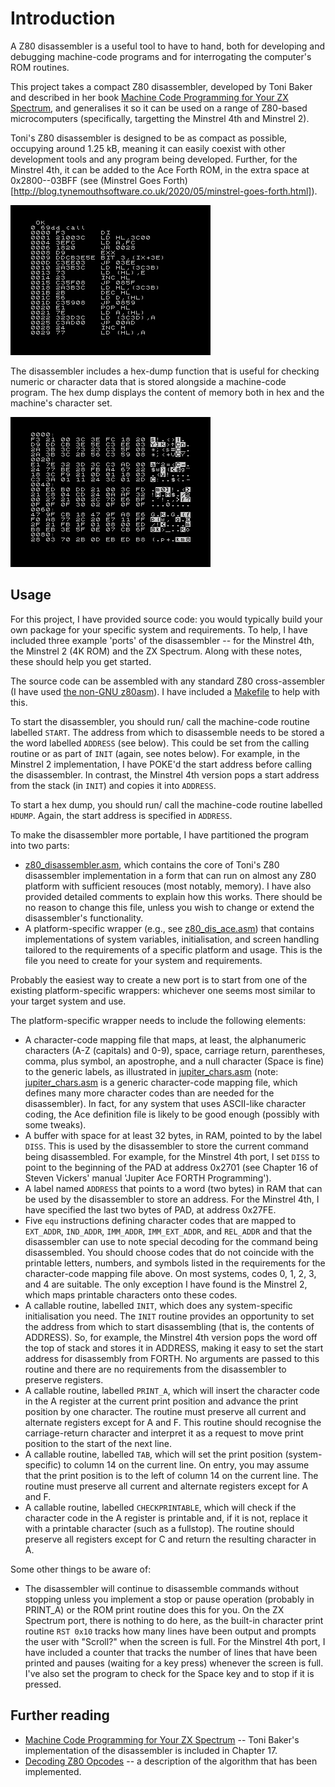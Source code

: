 # Introduction

A Z80 disassembler is a useful tool to have to hand, both for developing and debugging machine-code programs and for interrogating the computer's ROM routines.

This project takes a compact Z80 disassembler, developed by Toni Baker and described in her book [Machine Code Programming for Your ZX Spectrum](https://ia600604.us.archive.org/view_archive.php?archive=/1/items/World_of_Spectrum_June_2017_Mirror/World%20of%20Spectrum%20June%202017%20Mirror.zip&file=World%20of%20Spectrum%20June%202017%20Mirror/sinclair/books/m/MasteringMachineCodeOnYourZXSpectrum.pdf), and generalises it so it can be used on a range of Z80-based microcomputers (specifically, targetting the Minstrel 4th and Minstrel 2).

Toni's Z80 disassembler is designed to be as compact as possible, occupying around 1.25 kB, meaning it can easily coexist with other development tools and any program being developed. Further, for the Minstrel 4th, it can be added to the Ace Forth ROM, in the extra space at 0x2800--03BFF (see (Minstrel Goes Forth)[http://blog.tynemouthsoftware.co.uk/2020/05/minstrel-goes-forth.html]).

![](z80_dis_ace.png "Minstrel 4th version of disassembler")

The disassembler includes a hex-dump function that is useful for checking numeric or character data that is stored alongside a machine-code program. The hex dump displays the content of memory both in hex and the machine's character set.

![](z80_dis_ace_dump.png "Minstrel 4th version of hex dump")

## Usage

For this project, I have provided source code: you would typically build your own package for your specific system and requirements. To help, I have included three example 'ports' of the disassembler -- for the Minstrel 4th, the Minstrel 2 (4K ROM) and the ZX Spectrum. Along with these notes, these should help you get started.

The source code can be assembled with any standard Z80 cross-assembler (I have used [the non-GNU z80asm](https://savannah.nongnu.org/projects/z80asm/)). I have included a [Makefile](Makefile) to help with this.

To start the disassembler, you should run/ call the machine-code routine labelled `START`. The address from which to disassemble needs to be stored a the word labelled `ADDRESS` (see below). This could be set from the calling routine or as part of `INIT` (again, see notes below). For example, in the Minstrel 2 implementation, I have POKE'd the start address before calling the disassembler. In contrast, the Minstrel 4th version pops a start address from the stack (in `INIT`) and copies it into `ADDRESS`.

To start a hex dump, you should run/ call the machine-code routine labelled `HDUMP`. Again, the start address is specified in `ADDRESS`.

To make the disassembler more portable, I have partitioned the program into two parts:

- [z80_disassembler.asm](z80_disassembler.asm), which contains the core of Toni's Z80 disassembler implementation in a form that can run on almost any Z80 platform with sufficient resouces (most notably, memory). I have also provided detailed comments to explain how this works. There should be no reason to change this file, unless you wish to change or extend the disassembler's functionality.
- A platform-specific wrapper (e.g., see [z80_dis_ace.asm](z80_dis_ace.asm)) that contains implementations of system variables, initialisation, and screen handling tailored to the requirements of a specific platform and usage. This is the file you need to create for your system and requirements.

Probably the easiest way to create a new port is to start from one of the existing platform-specific wrappers: whichever one seems most similar to your target system and use.

The platform-specific wrapper needs to include the following elements:
- A character-code mapping file that maps, at least, the alphanumeric characters (A-Z (capitals) and 0-9), space, carriage return, parentheses, comma, plus symbol, an apostrophe, and a null character (Space is fine) to the generic labels, as illustrated in [jupiter_chars.asm](../utilities/jupiter_chars.asm) (note: [jupiter_chars.asm](../utilities/jupiter_chars.asm) is a generic character-code mapping file, which defines many more character codes than are needed for the disassembler). In fact, for any system that uses ASCII-like character coding, the Ace definition file is likely to be good enough (possibly with some tweaks).
- A buffer with space for at least 32 bytes, in RAM, pointed to by the label `DISS`. This is used by the disassembler to store the current command being disassembled. For example, for the Minstrel 4th port, I set `DISS` to point to the beginning of the PAD at address 0x2701 (see Chapter 16 of Steven Vickers' manual 'Jupiter Ace FORTH Programming').
- A label named `ADDRESS` that points to a word (two bytes) in RAM that can be used by the disassembler to store an address. For the Minstrel 4th, I have specified the last two bytes of PAD, at address 0x27FE.
- Five `equ` instructions defining character codes that are mapped to `EXT_ADDR`, `IND_ADDR`, `IMM_ADDR`, `IMM_EXT_ADDR`, and `REL_ADDR` and that the disassembler can use to note special decoding for the command being disassembled. You should choose codes that do not coincide with the printable letters, numbers, and symbols listed in the requirements for the character-code mapping file above. On most systems, codes 0, 1, 2, 3, and 4 are suitable. The only exception I have found is the Minstrel 2, which maps printable characters onto these codes.
- A callable routine, labelled `INIT`, which does any system-specific initialisation you need. The `INIT` routine provides an opportunity to set the address from which to start disassembling (that is, the contents of ADDRESS). So, for example, the Minstrel 4th version pops the word off the top of stack and stores it in ADDRESS, making it easy to set the start address for disassembly from FORTH. No arguments are passed to this routine and there are no requirements from the disassembler to preserve registers.
- A callable routine, labelled `PRINT_A`, which will insert the character code in the A register at the current print position and advance the print position by one character. The routine must preserve all current and alternate registers except for A and F. This routine should recognise the carriage-return character and interpret it as a request to move print position to the start of the next line.
- A callable routine, labelled `TAB`, which will set the print position (system-specific) to column 14 on the current line. On entry, you may assume that the print position is to the left of column 14 on the current line. The routine must preserve all current and alternate registers except for A and F.
- A callable routine, labelled `CHECKPRINTABLE`, which will check if the character code in the A register is printable and, if it is not, replace it with a printable character (such as a fullstop). The routine should preserve all registers except for C and return the resulting character in A.

Some other things to be aware of:
- The disassembler will continue to disassemble commands without stopping unless you implement a stop or pause operation (probably in PRINT_A) or the ROM print routine does this for you. On the ZX Spectrum port, there is nothing to do here, as the built-in character print routine `RST 0x10` tracks how many lines have been output and prompts the user with "Scroll?" when the screen is full. For the Minstrel 4th port, I have included a counter that tracks the number of lines that have been printed and pauses (waiting for a key press) whenever the screen is full. I've also set the program to check for the Space key and to stop if it is pressed.

## Further reading

* [Machine Code Programming for Your ZX Spectrum](https://ia600604.us.archive.org/view_archive.php?archive=/1/items/World_of_Spectrum_June_2017_Mirror/World%20of%20Spectrum%20June%202017%20Mirror.zip&file=World%20of%20Spectrum%20June%202017%20Mirror/sinclair/books/m/MasteringMachineCodeOnYourZXSpectrum.pdf) -- Toni Baker's implementation of the disassembler is included in Chapter 17.
* [Decoding Z80 Opcodes](http://www.z80.info/decoding.htm) -- a description of the algorithm that has been implemented.
